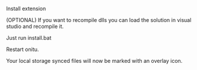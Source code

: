Install extension

(OPTIONAL) If you want to recompile dlls you can load the solution in visual studio and recompile it.

Just run install.bat

Restart onitu. 

Your local storage synced files will now be marked with an overlay icon.